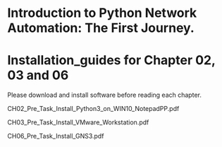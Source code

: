 # Introduction to Python Network Automation: The First Journey.

# Installation_guides for Chapter 02, 03 and 06

Please download and install software before reading each chapter.

CH02_Pre_Task_Install_Python3_on_WIN10_NotepadPP.pdf

CH03_Pre_Task_Install_VMware_Workstation.pdf

CH06_Pre_Task_Install_GNS3.pdf

